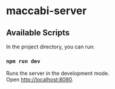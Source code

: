 # maccabi-server

## Available Scripts

In the project directory, you can run:

### `npm run dev`

Runs the server in the development mode.\
Open [http://localhost:8080](http://localhost:8080).
